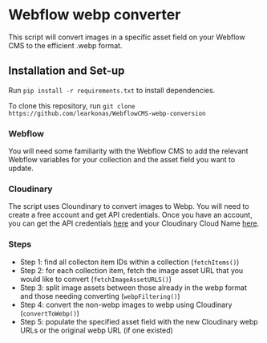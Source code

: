# Webflow webp converter
This script will convert images in a specific asset field on your Webflow CMS to the efficient .webp format.
## Installation and Set-up
Run `pip install -r requirements.txt` to install dependencies.<p>
To clone this repository, run `git clone https://github.com/learkonas/WebflowCMS-webp-conversion`
### Webflow
You will need some familiarity with the Webflow CMS to add the relevant Webflow variables for your collection and the asset field you want to update.
### Cloudinary
The script uses Cloundinary to convert images to Webp. You will need to create a free account and get API credentials. Once you have an account, you can get the API credentials [here](https://console.cloudinary.com/settings/c-d07518079a66f742ecc00f45ba5fe7/api-keys) and your Cloudinary Cloud Name [here](https://console.cloudinary.com/settings/c-d07518079a66f742ecc00f45ba5fe7/account).
### Steps
- Step 1: find all collecton item IDs within a collection (`fetchItems()`)
- Step 2: for each collection item, fetch the image asset URL that you would like to convert (`fetchImageAssetURLS()`)
- Step 3: split image assets between those already in the webp format and those needing converting (`webpFiltering()`)
- Step 4: convert the non-webp images to webp using Cloudinary (`convertToWebp()`)
- Step 5: populate the specified asset field with the new Cloudinary webp URLs or the original webp URL (if one existed)

